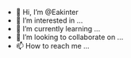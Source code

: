 - 👋 Hi, I’m @Eakinter
- 👀 I’m interested in ...
- 🌱 I’m currently learning ...
- 💞️ I’m looking to collaborate on ...
- 📫 How to reach me ...

<!---
Eakinter/Eakinter is a ✨ special ✨ repository because its `README.md` (this file) appears on your GitHub profile.
You can click the Preview link to take a look at your changes.
--->

